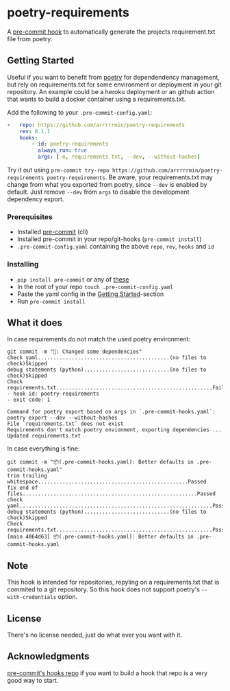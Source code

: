 # poetry-requirements

A [pre-commit hook](https://pre-commit.com) to automatically generate the projects
requirement.txt file from poetry.

## Getting Started

Useful if you want to benefit from [poetry](https://python-poetry.org/docs/) for
dependendency management, but rely on requirements.txt for some environment or
deployment in your git repository. An example could be a heroku deployment or
an github action that wants to build a docker container using a requirements.txt.

Add the following to your `.pre-commit-config.yaml`:
```yaml
-   repo: https://github.com/arrrrrmin/poetry-requirements
    rev: 0.1.1
    hooks:
        - id: poetry-requirements
          always_run: true
          args: [-o, requirements.txt, --dev, --without-hashes]
```
Try it out using `pre-commit try-repo https://github.com/arrrrrmin/poetry-requirements poetry-requirements`.
Be aware, your requirements.txt may change from what you exported from poetry,
since `--dev` is enabled by default. Just remove `--dev` from `args` to disable
the development dependency export.

### Prerequisites

* Installed [pre-commit](https://pre-commit.com) (cli)
* Installed pre-commit in your repo/git-hooks (`pre-commit install`)
* `.pre-commit-config.yaml` containing the above `repo`, `rev`, `hooks` and `id`

### Installing

* `pip install pre-commit` or any of [these](https://pre-commit.com/#installation)
* In the root of your repo `touch .pre-commit-config.yaml`
* Paste the yaml config in the [Getting Started](#getting-started)-section
* Run `pre-commit install`

## What it does

In case requirements do not match the used poetry environment:
````
git commit -m "🔧: Changed some dependencies"
check yaml...........................................(no files to check)Skipped
debug statements (python)............................(no files to check)Skipped
Check requirements.txt...................................................Failed
- hook id: poetry-requirements
- exit code: 1

Command for poetry export based on args in `.pre-commit-hooks.yaml`: poetry export --dev --without-hashes
File `requirements.txt` does not exist
Requirements don't match poetry envionment, exporting dependencies ...
Updated requirements.txt
````

In case everything is fine:
````
git commit -m "📦(.pre-commit-hooks.yaml): Better defaults in .pre-commit-hooks.yaml"
trim trailing whitespace.................................................Passed
fix end of files.........................................................Passed
check yaml...............................................................Passed
debug statements (python)............................(no files to check)Skipped
Check requirements.txt...................................................Passed
[main 4064d63] 📦(.pre-commit-hooks.yaml): Better defaults in .pre-commit-hooks.yaml
````

## Note

This hook is intended for repositories, repyling on a requirements.txt that is
commited to a git repository. So this hook does not support poetry's
`--with-credentials` option.

## License

There's no license needed, just do what ever you want with it.

## Acknowledgments

[pre-commit's hooks repo](https://github.com/pre-commit/pre-commit-hooks) if you
want to build a hook that repo is a very good way to start.
